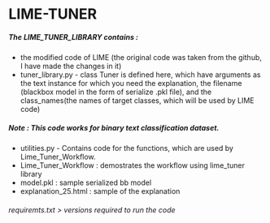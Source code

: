 # LIME-TUNER
##### The LIME_TUNER_LIBRARY contains :
* the modified code of LIME (the original code was taken from the github, I have made the changes  in it)
* tuner_library.py - class Tuner is defined here, which have arguments as the text instance for which you need the explanation, the filename (blackbox model in the form of serialize .pkl file), and the class_names(the names of target classes, which will be used by LIME code)
##### Note : This code works for binary text classification dataset.
* utilities.py - Contains code for the functions, which are used by Lime_Tuner_Workflow.
* Lime_Tuner_Workflow : demostrates the workflow using lime_tuner library
* model.pkl : sample serialized bb model
* explanation_25.html : sample of the explanation

###### requiremts.txt > versions required to run the code

